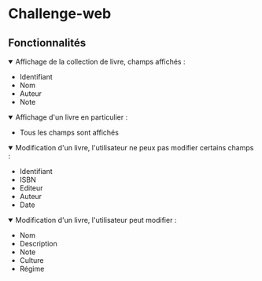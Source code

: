 # Challenge-web

## Fonctionnalités 

<details open>
  <summary>Affichage de la collection de livre, champs affichés :</summary>
    <ul>
     <li>Identifiant</li>
     <li>Nom</li>
     <li>Auteur</li>
     <li>Note</li> 
    </ul>
</details>

<details open>
  <summary>Affichage d'un livre en particulier :</summary>
    <ul>
      <li>Tous les champs sont affichés</li>
    </ul>
</details>

<details open>
    <summary>Modification d'un livre, l'utilisateur ne peux pas modifier certains champs : </summary>
        <ul>
            <li>Identifiant</li>
            <li>ISBN</li>
            <li>Editeur</li>
            <li>Auteur</li> 
            <li>Date</li> 
        </ul>
</details>

<details open>
  <summary>Modification d'un livre, l'utilisateur peut modifier :</summary>
    <ul>
      <li>Nom</li>
      <li>Description</li>
      <li>Note</li>
      <li>Culture</li>
      <li>Régime</li>
    </ul>
</details>
